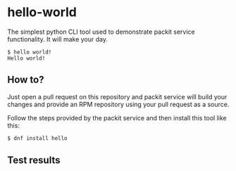# hello-world

The simplest python CLI tool used to demonstrate packit service functionality. It will make your day.

```
$ hello world!
Hello world!
```


## How to?

Just open a pull request on this repository and packit service will build your changes and provide an RPM repository using your pull request as a source.

Follow the steps provided by the packit service and then install this tool like this:
```bash
$ dnf install hello
```

## Test results
